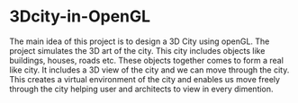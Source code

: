 # 3Dcity-in-OpenGL

The main idea of this project is to design a 3D City using openGL. The project simulates 
the 3D art of the city. This city includes objects like buildings, houses, roads etc. These 
objects together comes to form a real like city. It includes a 3D view of the city and we 
can move through the city. This creates a virtual environment of the city and enables us 
move freely through the city helping user and architects to view in every dimention.
